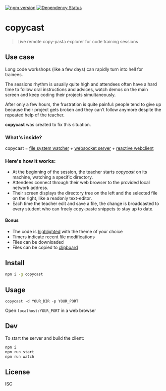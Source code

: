 [![npm version](https://badge.fury.io/js/copycast.svg)](http://badge.fury.io/js/copycast)
[![Dependency Status](https://david-dm.org/lmtm/copycast.svg)](https://david-dm.org/lmtm/copycast)

# copycast

> Live remote copy-pasta explorer for code training sessions

## Use case

Long code workshops (like a few days) can rapidly turn into hell for trainees.

The sessions rhythm is usually quite high and attendees often have a hard time
to follow oral instructions and advices, watch demos on the main screen and
keep coding their projects simultaneously.

After only a few hours, the frustration is quite painful: people tend to give
up because their project gets broken and they can't follow anymore despite the
repeated help of the teacher.

**copycast** was created to fix this situation.

### What's inside?

copycast = [file system watcher](https://github.com/paulmillr/chokidar) + [websocket server](https://github.com/socketio/socket.io) + [reactive webclient](https://github.com/cyclejs)

### Here's how it works:

- At the beginning of the session, the teacher starts *copycast* on its
	machine, watching a specific directory.
- Attendees connect through their web browser to the provided local network
	address.
- Their screen displays the directory tree on the left and the selected file on
	the right, like a readonly text-editor.
- Each time the teacher edit and save a file, the change is broadcasted to
	every student who can freely copy-paste snippets to stay up to date.

#### Bonus

- The code is [highlighted](https://github.com/isagalaev/highlight.js) with the theme of your choice
- Timers indicate recent file modifications
- Files can be downloaded
- Files can be copied to [clipboard](https://github.com/zenorocha/clipboard.js/)

## Install

```sh
npm i -g copycast
```

## Usage

```
copycast -d YOUR_DIR -p YOUR_PORT
```

Open `localhost:YOUR_PORT` in a web browser

## Dev

To start the server and build the client:
```sh
npm i
npm run start
npm run watch
```

## License

ISC

